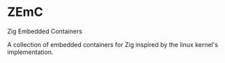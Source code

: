 # ZEmC
Zig Embedded Containers

A collection of embedded containers for Zig inspired by the linux kernel's implementation.
